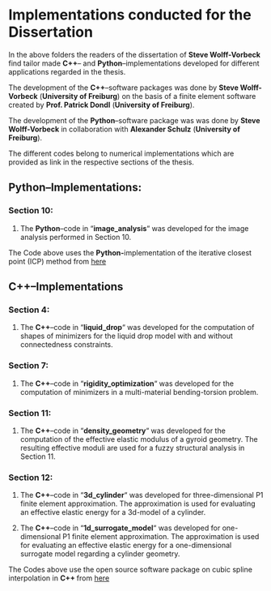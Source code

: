 
# Implementations conducted for the Dissertation

In the above folders the readers of the dissertation of **Steve Wolff-Vorbeck** find tailor made **C++**– and **Python**–implementations developed for different applications regarded in the thesis.

The development of the **C++**–software packages was done by **Steve Wolff-Vorbeck** (**University of Freiburg**) on the basis of a finite element software created by **Prof. Patrick Dondl** (**University of Freiburg**).

The development of the **Python**–software package was was done by **Steve Wolff-Vorbeck** in collaboration with **Alexander Schulz** (**University of Freiburg**).

The different codes belong to numerical implementations which are provided as link in the respective sections of the thesis.

## Python–Implementations:

### Section 10: 

1. The **Python**–code in “**image_analysis**“ was developed for the image analysis performed in Section 10. 

The Code above uses the <b>Python-</b>implementation of the iterative closest point (ICP) method from <a href ="https://github.com/ClayFlannigan/icp">here</a> 

</p>

## C++–Implementations

### Section 4:

1. The **C++**–code in “**liquid_drop**“ was developed for the computation of shapes of minimizers for the liquid drop model with and without connectedness constraints.

### Section 7:

1. The **C++**–code in “**rigidity_optimization**“  was developed for the computation of minimizers in a multi-material bending-torsion problem. 

### Section 11:

1. The **C++**–code in “**density_geometry**“ was developed for the computation of the effective elastic modulus of a gyroid geometry. The resulting effective moduli are used for a fuzzy structural analysis in Section 11. 

### Section 12:

1. The **C++**–code in “**3d_cylinder**“ was developed for three-dimensional P1 finite element approximation. The approximation is used for evaluating an effective elastic energy for a 3d-model of a cylinder. 

2. The **C++**–code in “**1d_surrogate_model**“ was developed for one-dimensional P1 finite element approximation. The approximation is used for evaluating an effective elastic energy for a one-dimensional surrogate model regarding a cylinder geometry. 

The Codes above use the open source software package on cubic spline interpolation in <b> C++ </b> from <a href ="https://kluge.in-chemnitz.de/opensource/spline/">here</a> 

